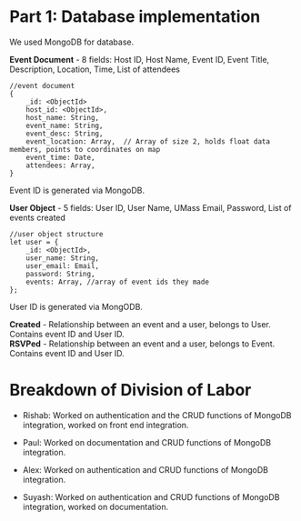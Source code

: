 # Part 1: Database implementation

We used MongoDB for database.

**Event Document** - 8 fields: Host ID, Host Name, Event ID, Event Title, Description, Location, Time, List of attendees  
```
//event document
{
    _id: <ObjectId>  
    host_id: <ObjectId>,  
    host_name: String,  
    event_name: String,  
    event_desc: String,  
    event_location: Array,  // Array of size 2, holds float data members, points to coordinates on map
    event_time: Date,   
    attendees: Array,
}  
```
Event ID is generated via MongoDB.

**User Object** - 5 fields: User ID, User Name, UMass Email, Password, List of events created  
```
//user object structure
let user = {
    _id: <ObjectId>,
    user_name: String,
    user_email: Email,
    password: String,
    events: Array, //array of event ids they made
};
```
User ID is generated via MongODB.

**Created** - Relationship between an event and a user, belongs to User. Contains event ID and User ID.  
**RSVPed** - Relationship between an event and a user, belongs to Event. Contains event ID and User ID.  


# Breakdown of Division of Labor
- Rishab: Worked on authentication and the CRUD functions of MongoDB integration, worked on front end integration.


- Paul: Worked on documentation and CRUD functions of MongoDB integration.


- Alex: Worked on authentication and CRUD functions of MongoDB integration.


- Suyash: Worked on authentication and CRUD functions of MongoDB integration, worked on documentation.
